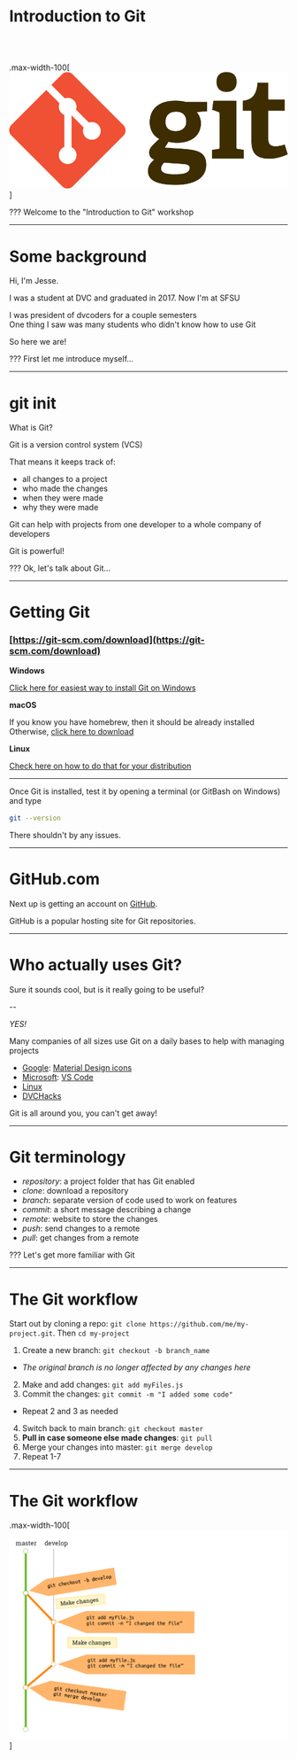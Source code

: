 # Introduction to Git

<br>
<br>

.max-width-100[![Git Logo](images/git-logo.png)]

???
Welcome to the "Introduction to Git" workshop

---

# Some background

Hi, I'm Jesse.

I was a student at DVC and graduated in 2017. Now I'm at SFSU

I was president of dvcoders for a couple semesters  
One thing I saw was many students who didn't know how to use Git

So here we are!

???
First let me introduce myself...

---

# git init

What is Git?

Git is a version control system (VCS)

That means it keeps track of:

- all changes to a project
- who made the changes
- when they were made
- why they were made

Git can help with projects from one developer to a whole company of developers

Git is powerful!

???
Ok, let's talk about Git...

---

# Getting Git
### [https://git-scm.com/download](https://git-scm.com/download)

**Windows**

[Click here for easiest way to install Git on Windows](https://git-scm.com/download/win)

**macOS**

If you know you have homebrew, then it should be already installed  
Otherwise, [click here to download](https://git-scm.com/download/mac)

**Linux**

[Check here on how to do that for your distribution](https://git-scm.com/download/linux)

---


Once Git is  installed, test it by opening a terminal (or GitBash on Windows) and type

```sh
git --version
```

There shouldn't by any issues.

<hr>

# GitHub.com

Next up is getting an account on [GitHub](https://github.com).

GitHub is a popular hosting site for Git repositories.

---

# Who actually uses Git?

Sure it sounds cool, but is it really going to be useful?

--

*YES!*

Many companies of all sizes use Git on a daily bases to help with managing projects

- [Google](https://github.com/google): [Material Design icons](https://github.com/google/material-design-icons)
- [Microsoft](https://github.com/Microsoft): [VS Code](https://github.com/Microsoft/vscode)
- [Linux](https://github.com/torvalds/linux)
- [DVCHacks](https://github.com/dvchacks)

Git is all around you, you can't get away!

---

# Git terminology

- *repository*: a project folder that has Git enabled
- *clone*: download a repository
- *branch*: separate version of code used to work on features
- *commit*: a short message describing a change
- *remote*: website to store the changes
- *push*: send changes to a remote
- *pull*: get changes from a remote

???
Let's get more familiar with Git

---

# The Git workflow

Start out by cloning a repo: `git clone https://github.com/me/my-project.git`. Then `cd my-project`

1. Create a new branch: `git checkout -b branch_name`
  - *The original branch is no longer affected by any changes here*
2. Make and add changes: `git add myFiles.js`
3. Commit the changes: `git commit -m "I added some code"`
  - Repeat 2 and 3 as needed
4. Switch back to main branch: `git checkout master`
5. **Pull in case someone else made changes**: `git pull`
6. Merge your changes into master: `git merge develop`
7. Repeat 1-7

---

# The Git workflow

.max-width-100[![Git Workflow](images/gitflow.png)]